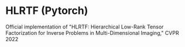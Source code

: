 # HLRTF (Pytorch)
Official implementation of "HLRTF: Hierarchical Low-Rank Tensor Factorization for Inverse Problems in Multi-Dimensional Imaging," CVPR 2022
